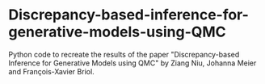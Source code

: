 # Discrepancy-based-inference-for-generative-models-using-QMC
Python code to recreate the results of the paper "Discrepancy-based Inference for Generative Models using QMC" by Ziang Niu, Johanna Meier and François-Xavier Briol.
